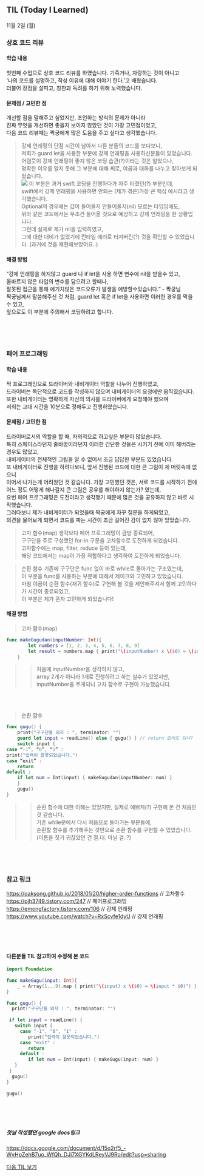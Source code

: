 ## TIL (Today I Learned)

11월 2일 (월)


### 상호 코드 리뷰
#### 학습 내용
첫번째 수업으로 상호 코드 리뷰를 하였습니다. 기죽거나, 자랑하는 것이 아니고   
‘나의 코드를 설명하고, 작성 이유에 대해 이야기 한다.’고 배웠습니다.  
더불어 장점을 살피고, 칭찬과 독려를 하기 위해 노력했습니다.


#### 문제점 / 고민한 점
개선할 점을 말해주고 싶었지만, 조언하는 방식의 문제가 아니라  
진짜 무엇을 개선하면 좋을지 보이지 않았던 것이 가장 고민점이었고,  
다음 코드 리뷰때는 짝궁에게 많은 도움을 주고 싶다고 생각했습니다.

> 강제 언래핑의 단점
시간이 남아서 다른 분들의 코드를 보다보니,   
저희가 guard let을 사용한 부분에 강제 언래핑을 사용하신분들이 있었습니다.   
어렴풋이 강제 언래핑이 좋지 않은 코딩 습관(?)이라는 것은 알았으나,   
명확한 이유를 알지 못해 그 부분에 대해 찌로, 야곰과 대화를 나누고 찾아보게 되었습니다.  
![](https://cdn.classum.com/course/9275-post/1604312796134/%E1%84%89%E1%85%B3%E1%84%8F%E1%85%B3%E1%84%85%E1%85%B5%E1%86%AB%E1%84%89%E1%85%A3%E1%86%BA%202020-11-02%20%E1%84%8B%E1%85%A9%E1%84%92%E1%85%AE%206.50.35.png)
> 이 부분은 과거 swift 코딩을 진행하다가 자주 터졌던(?) 부분인데,   
swift에서 강제 언래핑을 사용하면 안되는 (제가 겪은)가장 큰 핵심 예시라고 생각했습니다.   
Optional의 경우에는 값이 들어올지 안들어올지(nil) 모르는 타입임에도,  
위와 같은 코드에서는 무조건 들어올 것으로 예상하고 강제 언래핑을 한 상황입니다.  
그런데 실제로 제가 nil을 입력하였고,  
그에 대한 대비가 없었기에 런타임 에러로 터져버린(?) 것을 확인할 수 있었습니다. (과거에 것을 재현해보았어요..) 

#### 해결 방법
“강제 언래핑을 하지않고 guard 나 if let을 사용 하면 변수에 nil을 받을수 있고,  
올바르지 않은 타입의 변수를 담으려고 할때나,  
잘못된 접근을 통해 예기치않은 코드오류가 발생을 예방할수있습니다.” - 짝궁님  
짝궁님께서 말씀해주신 것 처럼, guard let 혹은 if let을 사용하면 이러한 경우를 막을 수 있고,   
앞으로도 이 부분에 주의해서 코딩하려고 합니다.


<br/>
<br/>
<br/>


### 페어 프로그래밍
#### 학습 내용
짝 프로그래밍으로 드라이버와 내비게이터 역할을 나누어 진행하였고,  
드라이버는 독단적으로 코드를 작성하지 않으며 내비게이터의 요청에만 움직였습니다.  
또한 내비게이터는 명확하게 자신의 의사를 드라이버에게 요청해야 했으며  
저희는 교대 시간을 10분으로 정해두고 진행하였습니다.

#### 문제점 / 고민한 점
드라이버로서의 역할을 할 때, 자의적으로 하고싶은 부분이 많았습니다.  
특히 스페이스라던지 줄바꿈이라던지 이러한 간단한 것들은 시키기 전에 이미 해버리는 경우도 많았고,  
내비게이터의 전체적인 그림을 알 수 없어서 조금 답답한 부분도 있었습니다.  
또 내비게이터로 진행을 하려다보니, 앞서 진행된 코드에 대한 큰 그림이 제 머릿속에 없으니  
이어서 나가는게 어려웠던 것 같습니다.
가장 고민했던 것은, 서로 코드를 시작하기 전에  
어느 정도 어떻게 해나갈지 큰 그림은 공유를 해야하지 않는가? 였는데,  
요번 페어 프로그래밍은 도전이라고 생각했기 때문에 많은 것을 공유하지 않고 바로 시작했습니다.  
그러다보니 제가 내비게이터가 되었을때 짝궁에게 자꾸 질문을 하게되었고,  
의견을 물어보게 되면서 코드를 짜는 시간이 조금 길어진 감이 없지 않아 있었습니다.

> 고차 함수(map)
생각보다 페어 프로그래밍이 금방 종료되어,  
구구단을 주로 구성했던 for-in 구문을 고차함수로 도전하게 되었습니다.  
고차함수에는 map, filter, reduce 등이 있는데,  
해당 코드에서는 map이 가장 적합하다고 생각하여 도전하게 되었습니다.

> 순환 함수
기존에 구구단은 func 없이 바로 while로 돌아가는 구조였는데,  
이 부분을 func를 사용하는 부분에 대해서 제이크와 고민하고 있었습니다.  
마침 야곰이 순환 함수(재귀 함수)로 구현해 볼 것을 제안해주셔서 함께 고민하다가 시간이 종료되었고,  
이 부분은 제가 혼자 고민하게 되었습니다!



#### 해결 방법
> 고차 함수(map)
```swift
func makeGugudan(inputNumber: Int){ 
		let numbers = [1, 2, 3, 4, 5, 6, 7, 8, 9]
		let result = numbers.map { print("\(inputNumber) x \($0) = \(inputNumber * $0)") }
	}
```
>> 처음에 inputNumber을 생각하지 않고,  
array 2개가 아니라 1개로 진행하려고 하는 실수가 있었지만,  
inputNumber을 주게되니 고차 함수로 구현이 가능했습니다. 
<br/>
<br/>

> 순환 함수
```swift
func gugu() {
	print("구구단을 외자 : ", terminator: "")
	guard let input = readLine() else { gugu() } // return 없어도 되나?
	switch input {
case “-1”, “0”, “1” :
print("입력이 잘못되었습니다.")
case “exit” :
	return
default :
	if let num = Int(input) { makeGugudan(inputNumber: num) } 
	} 
	gugu()
}
```
>> 순환 함수에 대한 이해는 있었지만, 실제로 예쁘게(?) 구현해 본 건 처음인 것 같습니다.  
기존 while문에서 다시 처음으로 돌아가는 부분들에,  
순환할 함수를 추가해주는 것만으로 순환 함수를 구현할 수 있었습니다.(이름을 짓기 귀찮았던 건 절.대. 아닐 걸..?)


<br/>
<br/>
<br/>


### 참고 링크
https://oaksong.github.io/2018/01/20/higher-order-functions // 고차함수  
https://pjh3749.tistory.com/247 // 페어프로그래밍  
https://emongfactory.tistory.com/106 // 강제 언래핑  
https://www.youtube.com/watch?v=RxScvfe1dyU // 강제 언래핑  


<br/>
<br/>
<br/>

#### 다른분들 TIL 참고하여 수정해 본 코드
```swift
import Foundation
 
func makeGugu(input: Int){
    _ = Array(1...9).map { print("\(input) x \($0) = \(input * $0)") }
}
 
func gugu() {
  print("구구단을 외자 : ", terminator: "")
 
 if let input = readLine() {
   switch input {
     case "-1", "0", "1" :
        print("입력이 잘못되었습니다.")
     case "exit" :
        return
     default :
        if let num = Int(input) { makeGugu(input: num) }
   }
 } 
  gugu()
}
 
gugu()
```
<br/>
<br/>
<br/>

##### 첫날 작성했던 google docs링크
<https://docs.google.com/document/d/15o2rf5_-WvHpZehB7uo_WfQh_DJi7XGYKdLReyVJ9Ro/edit?usp=sharing>  



[다음 TIL 보기](https://github.com/lina0322/yagom_iOS_camp/blob/main/TIL/2020_11/2020_11_03.md)
